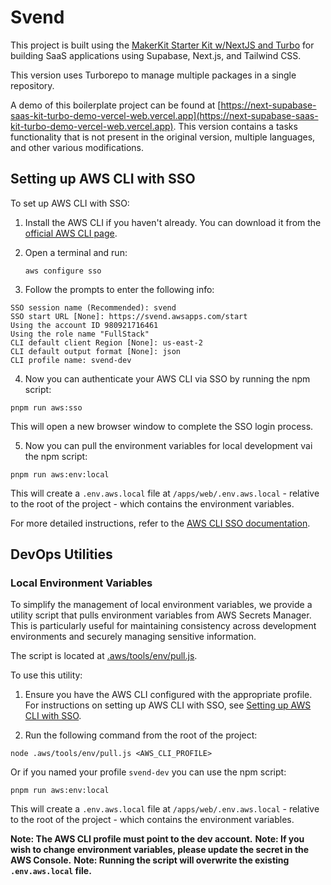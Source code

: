 # Svend

This project is built using the [MakerKit Starter Kit w/NextJS and Turbo](https://makerkit.dev/docs/next-supabase-turbo/introduction) for building SaaS applications using Supabase, Next.js, and Tailwind CSS.

This version uses Turborepo to manage multiple packages in a single repository.

A demo of this boilerplate project can be found at [https://next-supabase-saas-kit-turbo-demo-vercel-web.vercel.app](https://next-supabase-saas-kit-turbo-demo-vercel-web.vercel.app). This version contains a tasks functionality that is not present in the original version, multiple languages, and other various modifications.


## Setting up AWS CLI with SSO

To set up AWS CLI with SSO:

1. Install the AWS CLI if you haven't already. You can download it from the [official AWS CLI page](https://aws.amazon.com/cli/).

2. Open a terminal and run:
   ```
   aws configure sso
   ```

3. Follow the prompts to enter the following info:
```
SSO session name (Recommended): svend
SSO start URL [None]: https://svend.awsapps.com/start
Using the account ID 980921716461
Using the role name "FullStack"
CLI default client Region [None]: us-east-2
CLI default output format [None]: json
CLI profile name: svend-dev
```

4. Now you can authenticate your AWS CLI via SSO by running the npm script:
```
pnpm run aws:sso
```
This will open a new browser window to complete the SSO login process.

5. Now you can pull the environment variables for local development vai the npm script:
```
pnpm run aws:env:local
```
This will create a `.env.aws.local` file at `/apps/web/.env.aws.local` - relative to the root of the project - which contains the environment variables.

For more detailed instructions, refer to the [AWS CLI SSO documentation](https://docs.aws.amazon.com/cli/latest/userguide/cli-configure-sso.html).


## DevOps Utilities

### Local Environment Variables

To simplify the management of local environment variables, we provide a utility script that pulls environment variables from AWS Secrets Manager. This is particularly useful for maintaining consistency across development environments and securely managing sensitive information.

The script is located at [.aws/tools/env/pull.js](.aws/tools/env/pull.js).

To use this utility:

1. Ensure you have the AWS CLI configured with the appropriate profile. For instructions on setting up AWS CLI with SSO, see [Setting up AWS CLI with SSO](#setting-up-aws-cli-with-sso).

2. Run the following command from the root of the project:

```
node .aws/tools/env/pull.js <AWS_CLI_PROFILE>
```
Or if you named your profile `svend-dev` you can use the npm script:
```
pnpm run aws:env:local
```

This will create a `.env.aws.local` file at `/apps/web/.env.aws.local` - relative to the root of the project - which contains the environment variables.

**Note: The AWS CLI profile must point to the dev account.**
**Note: If you wish to change environment variables, please update the secret in the AWS Console.**
**Note: Running the script will overwrite the existing `.env.aws.local` file.**
